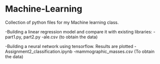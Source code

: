 # Machine-Learning

Collection of python files for my Machine learning class.

-Building a linear regression model and compare it with existing libraries:
  -part1.py, part2.py
  -ale.csv (to obtain the data)
  
-Building a neural network using tensorflow. Results are plotted
  -Assignment2_classification.ipynb
  -mammographic_masses.csv (To obtain the data)
  
 
